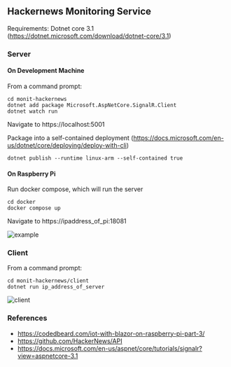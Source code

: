 ## Hackernews Monitoring Service

Requirements: Dotnet core 3.1 (https://dotnet.microsoft.com/download/dotnet-core/3.1)

### Server
#### On Development Machine
From a command prompt:

```
cd monit-hackernews
dotnet add package Microsoft.AspNetCore.SignalR.Client
dotnet watch run
```

Navigate to https://localhost:5001

Package into a self-contained deployment (https://docs.microsoft.com/en-us/dotnet/core/deploying/deploy-with-cli)
```
dotnet publish --runtime linux-arm --self-contained true
```

#### On Raspberry Pi

Run docker compose, which will run the server
```
cd docker
docker compose up
```

Navigate to https://ipaddress_of_pi:18081

![example](example.png)

### Client

From a command prompt:

```
cd monit-hackernews/client
dotnet run ip_address_of_server
```
![client](client.png)

### References
- https://codedbeard.com/iot-with-blazor-on-raspberry-pi-part-3/
- https://github.com/HackerNews/API
- https://docs.microsoft.com/en-us/aspnet/core/tutorials/signalr?view=aspnetcore-3.1
